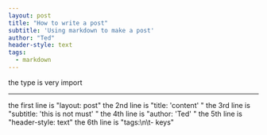 ```yaml
---
layout: post
title: "How to write a post"
subtitle: 'Using markdown to make a post'
author: "Ted"
header-style: text
tags:
  - markdown
---
```


the type is very import

---

the first line is "layout: post"
the 2nd line is "title: 'content' "
the 3rd line is "subtitle: 'this is not must' "
the 4th line is "author: 'Ted' "
the 5th line is "header-style: text"
the 6th line is "tags:\n\t- keys"
